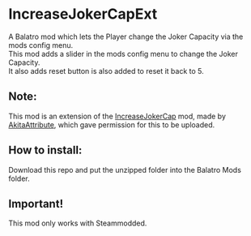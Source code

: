 # IncreaseJokerCapExt
A Balatro mod which lets the Player change the Joker Capacity via the mods config menu. <br>
This mod adds a slider in the mods config menu to change the Joker Capacity. <br>
It also adds reset button is also added to reset it back to 5. <br>

## Note:
This mod is an extension of the [IncreaseJokerCap](https://github.com/AkitaAttribute/IncreaseJokerCap) mod, made by [AkitaAttribute](https://github.com/AkitaAttribute), which gave permission for this to be uploaded. <br>

## How to install:
Download this repo and put the unzipped folder into the Balatro Mods folder. <br>
## Important!
This mod only works with Steammodded.
